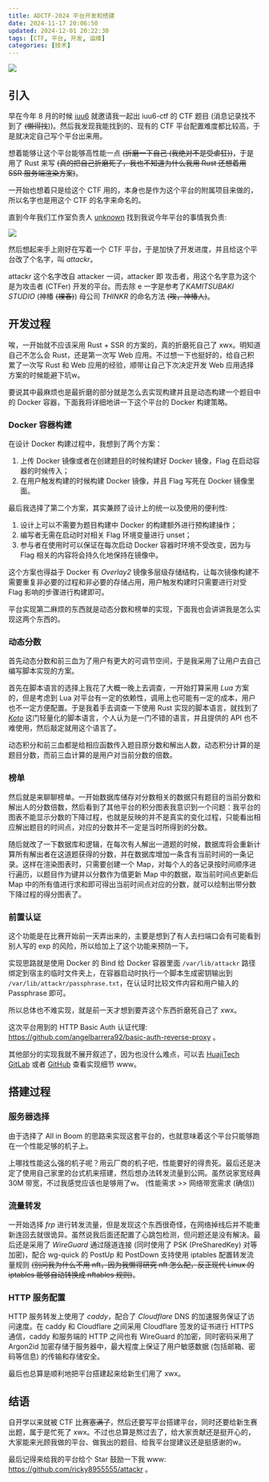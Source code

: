 ```yaml
---
title: ADCTF-2024 平台开发和搭建
date: 2024-11-17 20:06:50
updated: 2024-12-01 20:22:30
tags: [CTF, 平台, 开发, 运维]
categories: [技术]
---
```


![](Screenshot_20241117_021108.webp)

<!-- more -->

## 引入

早在今年 8 月的时候 [iuu6](https://github.com/iuu6) 就邀请我一起出 iuu6-ctf 的 CTF 题目 (消息记录找不到了 ~~(懒得找~~))。然后我发现我能找到的、现有的 CTF 平台配置难度都比较高，于是就决定自己写个平台出来用。

想着能够让这个平台能够高性能一点 ~~(折磨一下自己 (我绝对不是受虐狂))~~，于是用了 Rust 来写 ~~(真的把自己折磨死了，我也不知道为什么我用 Rust 还想着用 SSR 服务端渲染方案)~~。

一开始也想着只是给这个 CTF 用的，本身也是作为这个平台的附属项目来做的，所以名字也是用这个 CTF 的名字来命名的。

直到今年我们工作室负责人 [unknown](https://unk.org.cn/) 找到我说今年平台的事情我负责:

![](6346cf2a3df4a38ef5d3cf74f21f6666.jpg)

然后想起来手上刚好在写着一个 CTF 平台，于是加快了开发进度，并且给这个平台改了个名字，叫 *attackr*。

attackr 这个名字改自 attacker 一词，attacker 即 攻击者，用这个名字意为这个是为攻击者 (CTFer) 开发的平台。而去除 e 一字是参考了*KAMITSUBAKI STUDIO* (神椿 ~~(裸春)~~) 母公司 *THINKR* 的命名方法 ~~(唉，神椿人)~~。

## 开发过程

唉，一开始就不应该采用 Rust + SSR 的方案的，真的折磨死自己了 xwx。明知道自己不怎么会 Rust，还是第一次写 Web 应用。不过想一下也挺好的，给自己积累了一次写 Rust 和 Web 应用的经验，顺带让自己下次决定开发 Web 应用选择方案的时候能避下坑w。

要说其中最麻烦也是最折磨的部分就是怎么去实现构建并且是动态构建一个题目中的 Docker 容器，下面我将详细地讲一下这个平台的 Docker 构建策略。

### Docker 容器构建

在设计 Docker 构建过程中，我想到了两个方案：

1. 上传 Docker 镜像或者在创建题目的时候构建好 Docker 镜像，Flag 在启动容器的时候传入；
2. 在用户触发构建的时候构建 Docker 镜像，并且 Flag 写死在 Docker 镜像里面。

最后我选择了第二个方案，其实兼顾了设计上的统一以及使用的便利性:

1. 设计上可以不需要为题目构建中 Docker 的构建额外进行预构建操作；
2. 编写者无需在启动时对相关 Flag 环境变量进行 unset；
3. 参与者在使用时可以保证在每次启动 Docker 容器时环境不受改变，因为与 Flag 相关的内容将会持久化地保持在镜像中。

这个方案也得益于 Docker 有 *Overlay2* 镜像多层级存储结构，让每次镜像构建不需要重复非必要的过程和非必要的存储占用，用户触发构建时只需要进行对受 Flag 影响的步骤进行构建即可。

平台实现第二麻烦的东西就是动态分数和榜单的实现，下面我也会讲讲我是怎么实现这两个东西的。

### 动态分数

首先动态分数和前三血为了用户有更大的可调节空间，于是我采用了让用户去自己编写脚本实现的方案。

首先在脚本语言的选择上我花了大概一晚上去调查，一开始打算采用 *Lua* 方案的，但是考虑到 Lua 对平台有一定的依赖性，调用上也可能有一定的成本，用户也不一定方便配置。于是我着手去调查一下使用 Rust 实现的脚本语言，就找到了 *[Koto](https://koto.dev)* 这门轻量化的脚本语言，个人认为是一门不错的语言，并且提供的 API 也不难使用，然后敲定就用这个语言了。

动态积分和前三血都是给相应函数传入题目原分数和解出人数，动态积分计算的是题目分数，而前三血计算的是用户对当前分数的倍数。

### 榜单

然后就是来聊聊榜单。一开始数据库储存对分数相关的数据只有题目的当前分数和解出人的分数倍数，然后看到了其他平台的积分图表我意识到一个问题：我平台的图表不能显示分数的下降过程，也就是反映的并不是真实的变化过程，只能看出相应解出题目的时间点，对应的分数并不一定是当时所得到的分数。

随后就改了一下数据库和逻辑，在每次有人解出一道题的时候，数据库将会重新计算所有解出者在这道题获得的分数，并在数据库增加一条含有当前时间的一条记录。这样在渲染图表时，只需要创建一个 Map，对每个人的各记录按时间顺序进行遍历，以题目作为键并以分数作为值更新 Map 中的数据，取当前时间点更新后 Map 中的所有值进行求和即可得出当前时间点对应的分数，就可以绘制出带分数下降过程的得分图表了。

### 前置认证

这个功能是在比赛开始前一天弄出来的，主要是想到了有人去扫端口会有可能看到别人写的 exp 的风险，所以给加上了这个功能来预防一下。

实现思路就是使用 Docker 的 Bind 给 Docker 容器里面 `/var/lib/attackr` 路径绑定到宿主的临时文件夹上，在容器启动时执行一个脚本生成密钥输出到 `/var/lib/attackr/passphrase.txt`，在认证时比较文件内容和用户输入的 Passphrase 即可。

所以总体也不难实现，就是前一天才想到要弄这个东西折磨死自己了 xwx。

这次平台用到的 HTTP Basic Auth 认证代理: https://github.com/angelbarrera92/basic-auth-reverse-proxy 。

其他部分的实现我就不展开叙述了，因为也没什么难点，可以去 [HuajiTech GitLab](https://gitlab.huajitech.net/Ricky8955555/attackr) 或者 [GitHub](https://github.com/ricky8955555/attackr) 查看实现细节 www。

## 搭建过程

### 服务器选择

由于选择了 All in Boom 的思路来实现这套平台的，也就意味着这个平台只能够跑在一个性能足够的机子上。

上哪找性能这么强的机子呢？用云厂商的机子吧，性能要好的得贵死。最后还是决定了使用自己家里的台式机来搭建，然后想办法转发流量到公网。虽然说家宽经典 30M 带宽，不过我感觉应该也是够用了w。 (性能需求 >> 网络带宽需求 (确信))

### 流量转发

一开始选择 *frp* 进行转发流量，但是发现这个东西很奇怪，在网络掉线后并不能重新连回去就很诡异。虽然说我后面还配置了心跳包检测，但问题还是没有解决。最后还是采用了 *WireGuard* 通过隧道连接 (同时使用了 PSK (PreSharedKey) 对等加密)，配合 wg-quick 的 PostUp 和 PostDown 支持使用 iptables 配置转发流量规则 ~~(别问我为什么不用 nft，因为我懒得研究 nft 怎么配，反正现代 Linux 的 iptables 能够自动转换成 nftables 规则)~~。

### HTTP 服务配置

HTTP 服务转发上使用了 *caddy*，配合了 *Cloudflare* DNS 的加速服务保证了访问速度。在 caddy 和 Cloudflare 之间采用 Cloudflare 签发的证书进行 HTTPS 通信，caddy 和服务端的 HTTP 之间也有 WireGuard 的加密，同时密码采用了 Argon2id 加密存储于服务器中，最大程度上保证了用户敏感数据 (包括邮箱、密码等信息) 的传输和存储安全。

最后也总算是顺利地把平台搭建起来给新生们用了 xwx。

## 结语

自开学以来就被 CTF 比赛~~塞满了~~，然后还要写平台搭建平台，同时还要给新生赛出题，属于是忙死了 xwx。不过也总算是熬过去了，给大家贡献还是挺开心的，大家能来光顾我做的平台、做我出的题目、给我平台提建议还是挺感谢的w。

最后记得来给我的平台给个 Star 鼓励一下我 www: https://github.com/ricky8955555/attackr 。

